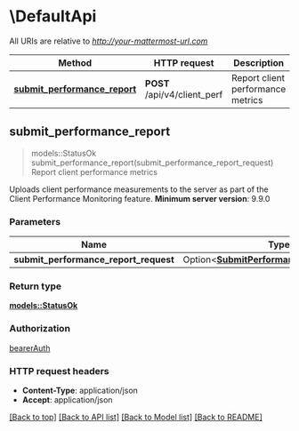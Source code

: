 # \DefaultApi

All URIs are relative to *http://your-mattermost-url.com*

Method | HTTP request | Description
------------- | ------------- | -------------
[**submit_performance_report**](DefaultApi.md#submit_performance_report) | **POST** /api/v4/client_perf | Report client performance metrics



## submit_performance_report

> models::StatusOk submit_performance_report(submit_performance_report_request)
Report client performance metrics

Uploads client performance measurements to the server as part of the Client Performance Monitoring feature. __Minimum server version__: 9.9.0 

### Parameters


Name | Type | Description  | Required | Notes
------------- | ------------- | ------------- | ------------- | -------------
**submit_performance_report_request** | Option<[**SubmitPerformanceReportRequest**](SubmitPerformanceReportRequest.md)> |  |  |

### Return type

[**models::StatusOk**](StatusOK.md)

### Authorization

[bearerAuth](../README.md#bearerAuth)

### HTTP request headers

- **Content-Type**: application/json
- **Accept**: application/json

[[Back to top]](#) [[Back to API list]](../README.md#documentation-for-api-endpoints) [[Back to Model list]](../README.md#documentation-for-models) [[Back to README]](../README.md)

